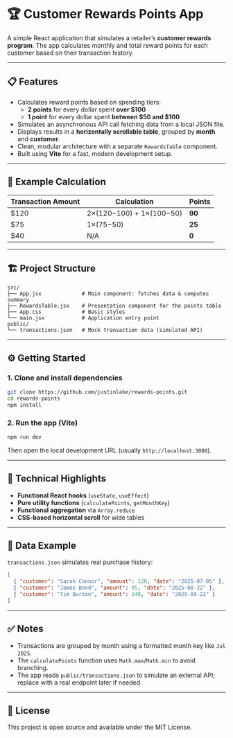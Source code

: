 # 🏆 Customer Rewards Points App

A simple React application that simulates a retailer’s **customer rewards program**.
The app calculates monthly and total reward points for each customer based on their transaction history.

---

## 📋 Features

- Calculates reward points based on spending tiers:
  - **2 points** for every dollar spent **over $100**
  - **1 point** for every dollar spent **between $50 and $100**
- Simulates an asynchronous API call fetching data from a local JSON file.
- Displays results in a **horizontally scrollable table**, grouped by **month** and **customer**.
- Clean, modular architecture with a separate `RewardsTable` component.
- Built using **Vite** for a fast, modern development setup.

---

## 🧮 Example Calculation

| Transaction Amount | Calculation | Points |
|--------------------|--------------|--------|
| $120 | 2×(120−100) + 1×(100−50) | **90** |
| $75  | 1×(75−50) | **25** |
| $40  | N/A | **0** |

---

## 🏗️ Project Structure

```
src/
├── App.jsx             # Main component: fetches data & computes summary
├── RewardsTable.jsx    # Presentation component for the points table
├── App.css             # Basic styles
└── main.jsx            # Application entry point
public/
└── transactions.json   # Mock transaction data (simulated API)
```

---

## ⚙️ Getting Started

### 1. Clone and install dependencies
```bash
git clone https://github.com/justinlake/rewards-points.git
cd rewards-points
npm install
```

### 2. Run the app (Vite)
```bash
npm run dev
```

Then open the local development URL (usually `http://localhost:3000`).

---

## 🧠 Technical Highlights

- **Functional React hooks** (`useState`, `useEffect`)
- **Pure utility functions** (`calculatePoints`, `getMonthKey`)
- **Functional aggregation** via `Array.reduce`
- **CSS-based horizontal scroll** for wide tables

---

## 🧾 Data Example

`transactions.json` simulates real purchase history:

```json
[
  { "customer": "Sarah Connor", "amount": 120, "date": "2025-07-05" },
  { "customer": "James Bond", "amount": 95, "date": "2025-08-22" },
  { "customer": "Tim Burton", "amount": 140, "date": "2025-09-22" }
]
```

---

## ✅ Notes

- Transactions are grouped by month using a formatted month key like `Jul 2025`.
- The `calculatePoints` function uses `Math.max`/`Math.min` to avoid branching.
- The app reads `public/transactions.json` to simulate an external API; replace with a real endpoint later if needed.

---

## 📜 License

This project is open source and available under the MIT License.

